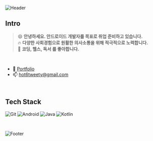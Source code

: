 ![Header](https://capsule-render.vercel.app/api?type=waving&height=200&text=KimYoungJune&fontAlign=50&fontAlignY=40&color=timeGradient)


## Intro
> 😄 **안녕하세요. 안드로이드 개발자를 목표로 취업 준비하고 있습니다.**  
  🔥 **다양한 사회경험으로 원활한 의사소통을 위해 적극적으로 노력합니다.**  
👀 **코딩, 헬스, 독서 를 좋아합니다.**

<br/>

- 📰 [Portfolio](https://asf)  
- 📫 hot6tweety@gmail.com

<br/>
  
## Tech Stack
![Git](https://img.shields.io/badge/Android-3DDC84?style=square&logo=android&logoColor=white)
![Android](https://img.shields.io/badge/Git-F05032?style=square&logo=git&logoColor=white)
![Java](https://img.shields.io/badge/Kotlin-7F52FF?style=square&logo=kotlin&logoColor=white)
![Kotlin](https://img.shields.io/badge/Java-orange?style=square&logo=java&logoColor=white)

<br/>





![Footer](https://capsule-render.vercel.app/api?type=waving&color=timeGradient&height=200&section=footer)


<!--
**hot6-tweety/hot6-tweety** is a ✨ _special_ ✨ repository because its `README.md` (this file) appears on your GitHub profile.

Here are some ideas to get you started:

- 🔭 I’m currently working on ...
- 🌱 I’m currently learning ...
- 👯 I’m looking to collaborate on ...
- 🤔 I’m looking for help with ...
- 💬 Ask me about ...
- 📫 How to reach me: ...
- 😄 Pronouns: ...
- ⚡ Fun fact: ...
-->
